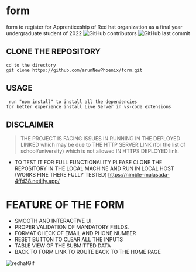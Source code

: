 # form
form to register for Apprenticeship of Red hat organization as a final year undergraduate student of 2022 
![GitHub contributors](https://img.shields.io/github/contributors/arunNewPhoenix/form)
![GitHub last commit](https://img.shields.io/github/last-commit/arunNewPhoenix/form)
## CLONE THE REPOSITORY
``````````````````````````````````````````````````````````````
cd to the directory 
git clone https://github.com/arunNewPhoenix/form.git 
```````````````````````````````````````````````````````````````

## USAGE
````````````````````````````````````````````````````````````````
 run "npm install" to install all the dependencies
for better experience install Live Server in vs-code extensions

`````````````````````````````````````````````````````````````````

## DISCLAIMER
>THE PROJECT IS FACING ISSUES IN RUNNING IN THE DEPLOYED LINKED which may be due to THE HTTP SERVER LINK (for the list of school/university) which is not allowed IN HTTPS 
DEPLOYED link.
 - TO TEST IT FOR FULL FUNCTIONALITY PLEASE CLONE THE REPOSITORY IN THE LOCAL MACHINE AND RUN IN LOCAL HOST (WORKS FINE THERE FULLY TESTED)
https://nimble-malasada-4ffd38.netlify.app/


# FEATURE OF THE FORM   
- SMOOTH AND INTERACTIVE UI.
- PROPER VALIDATION OF MANDATORY FEILDS.
- FORMAT CHECK OF EMAIL AND PHONE NUMBER
- RESET BUTTON TO CLEAR ALL THE INPUTS
- TABLE VIEW OF THE SUBMITTED DATA
- BACK TO FORM LINK TO ROUTE BACK TO THE HOME PAGE

![redhatGif](https://user-images.githubusercontent.com/62498648/195480327-68e372d7-2d2b-470e-82f4-71177e8363d7.gif)





